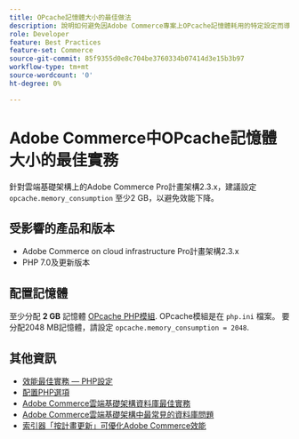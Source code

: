 ```yaml
---
title: OPcache記憶體大小的最佳做法
description: 說明如何避免因Adobe Commerce專案上OPcache記憶體耗用的特定設定而導致效能降低。
role: Developer
feature: Best Practices
feature-set: Commerce
source-git-commit: 85f9355d0e8c704be3760334b07414d3e15b3b97
workflow-type: tm+mt
source-wordcount: '0'
ht-degree: 0%

---
```



# Adobe Commerce中OPcache記憶體大小的最佳實務

針對雲端基礎架構上的Adobe Commerce Pro計畫架構2.3.x，建議設定 `opcache.memory_consumption` 至少2 GB，以避免效能下降。

## 受影響的產品和版本

* Adobe Commerce on cloud infrastructure Pro計畫架構2.3.x
* PHP 7.0及更新版本

## 配置記憶體

至少分配 **2 GB** 記憶體 [OPcache PHP模組](https://www.php.net/manual/en/book.opcache.php). OPcache模組是在 `php.ini` 檔案。 要分配2048 MB記憶體，請設定 `opcache.memory_consumption = 2048`.

## 其他資訊

* [效能最佳實務 — PHP設定](../../../performance/software.md#php-settings)
* [配置PHP選項](https://devdocs.magento.com/cloud/project/project-conf-files_magento-app.html#customize-phpini-settings)
* [Adobe Commerce雲端基礎架構資料庫最佳實務](database-on-cloud.md)
* [Adobe Commerce雲端基礎架構中最常見的資料庫問題](../maintenance/resolve-database-performance-issues.md)
* [索引器「按計畫更新」可優化Adobe Commerce效能](../maintenance/indexer-configuration.md)
